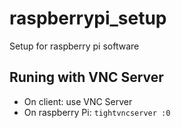 # raspberrypi_setup
Setup for raspberry pi software

## Runing with VNC Server
* On client: use VNC Server
* On raspberry Pi: ``tightvncserver :0``

